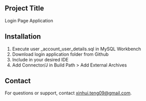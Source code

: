 ## Project Title
Login Page Application

## Installation
1.	Execute user _account_user_details.sql in MySQL Workbench
2.	Download login application folder from Github 
3.	Include in your desired IDE
4.	Add Connector/J in Build Path > Add External Archives  

## Contact
For questions or support, contact xinhui.teng09@gmail.com.
